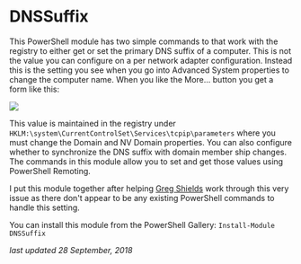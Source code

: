 # DNSSuffix

This PowerShell module has two simple commands to that work with the registry to either get or set the primary DNS suffix of a computer. This is not the value you can configure on a per network adapter configuration. Instead this is the setting you see when you go into Advanced System properties to change the computer name. When you like the More... button you get a form like this:

![](./images/system1.png)

This value is maintained in the registry under `HKLM:\system\CurrentControlSet\Services\tcpip\parameters` where you must change the Domain and NV Domain properties. You can also configure whether to synchronize the DNS suffix with domain member ship changes. The commands in this module allow you to set and get those values using PowerShell Remoting.

I put this module together after helping [Greg Shields](http://twitter.com/ConcentratdGreg) work through this very issue as there don't appear to be any existing PowerShell commands to handle this setting.

You can install this module from the PowerShell Gallery: `Install-Module DNSSuffix`

*last updated 28 September, 2018*